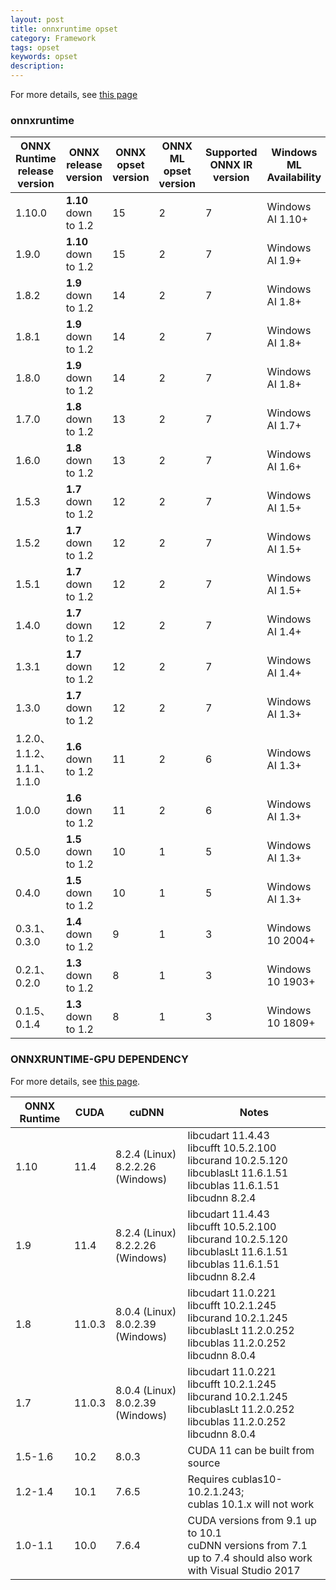 ```yaml
---
layout: post
title: onnxruntime opset
category: Framework
tags: opset
keywords: opset
description:
---
```


For more details, see [this page](https://github.com/microsoft/onnxruntime/blob/master/docs/Versioning.md)

### onnxruntime

| ONNX Runtime release version | ONNX release version | ONNX opset version | ONNX ML opset version | Supported ONNX IR version | Windows ML Availability |
| ---------------------------- | -------------------- | ------------------ | --------------------- | ------------------------- | ----------------------- |
| 1.10.0                       | **1.10** down to 1.2 | 15                 | 2                     | 7                         | Windows AI 1.10+        |
| 1.9.0                        | **1.10** down to 1.2 | 15                 | 2                     | 7                         | Windows AI 1.9+         |
| 1.8.2                        | **1.9** down to 1.2  | 14                 | 2                     | 7                         | Windows AI 1.8+         |
| 1.8.1                        | **1.9** down to 1.2  | 14                 | 2                     | 7                         | Windows AI 1.8+         |
| 1.8.0                        | **1.9** down to 1.2  | 14                 | 2                     | 7                         | Windows AI 1.8+         |
| 1.7.0                        | **1.8** down to 1.2  | 13                 | 2                     | 7                         | Windows AI 1.7+         |
| 1.6.0                        | **1.8** down to 1.2  | 13                 | 2                     | 7                         | Windows AI 1.6+         |
| 1.5.3                        | **1.7** down to 1.2  | 12                 | 2                     | 7                         | Windows AI 1.5+         |
| 1.5.2                        | **1.7** down to 1.2  | 12                 | 2                     | 7                         | Windows AI 1.5+         |
| 1.5.1                        | **1.7** down to 1.2  | 12                 | 2                     | 7                         | Windows AI 1.5+         |
| 1.4.0                        | **1.7** down to 1.2  | 12                 | 2                     | 7                         | Windows AI 1.4+         |
| 1.3.1                        | **1.7** down to 1.2  | 12                 | 2                     | 7                         | Windows AI 1.4+         |
| 1.3.0                        | **1.7** down to 1.2  | 12                 | 2                     | 7                         | Windows AI 1.3+         |
| 1.2.0、1.1.2、1.1.1、1.1.0   | **1.6** down to 1.2  | 11                 | 2                     | 6                         | Windows AI 1.3+         |
| 1.0.0                        | **1.6** down to 1.2  | 11                 | 2                     | 6                         | Windows AI 1.3+         |
| 0.5.0                        | **1.5** down to 1.2  | 10                 | 1                     | 5                         | Windows AI 1.3+         |
| 0.4.0                        | **1.5** down to 1.2  | 10                 | 1                     | 5                         | Windows AI 1.3+         |
| 0.3.1、0.3.0                 | **1.4** down to 1.2  | 9                  | 1                     | 3                         | Windows 10 2004+        |
| 0.2.1、0.2.0                 | **1.3** down to 1.2  | 8                  | 1                     | 3                         | Windows 10 1903+        |
| 0.1.5、0.1.4                 | **1.3** down to 1.2  | 8                  | 1                     | 3                         | Windows 10 1809+        |

### ONNXRUNTIME-GPU DEPENDENCY

For more details, see [this page](https://onnxruntime.ai/docs/execution-providers/CUDA-ExecutionProvider.html).

| ONNX Runtime | CUDA   | cuDNN                                | Notes                                                        |
| ------------ | ------ | ------------------------------------ | ------------------------------------------------------------ |
| 1.10         | 11.4   | 8.2.4 (Linux)<br/>8.2.2.26 (Windows) | libcudart 11.4.43<br/>libcufft 10.5.2.100<br/>libcurand 10.2.5.120<br/>libcublasLt 11.6.1.51<br/>libcublas 11.6.1.51<br/>libcudnn 8.2.4 |
| 1.9          | 11.4   | 8.2.4 (Linux)<br/>8.2.2.26 (Windows) | libcudart 11.4.43<br/>libcufft 10.5.2.100<br/>libcurand 10.2.5.120<br/>libcublasLt 11.6.1.51<br/>libcublas 11.6.1.51<br/>libcudnn 8.2.4 |
| 1.8          | 11.0.3 | 8.0.4 (Linux)<br/>8.0.2.39 (Windows) | libcudart 11.0.221<br/>libcufft 10.2.1.245<br/>libcurand 10.2.1.245<br/>libcublasLt 11.2.0.252<br/>libcublas 11.2.0.252<br/>libcudnn 8.0.4 |
| 1.7          | 11.0.3 | 8.0.4 (Linux)<br/>8.0.2.39 (Windows) | libcudart 11.0.221<br/>libcufft 10.2.1.245<br/>libcurand 10.2.1.245<br/>libcublasLt 11.2.0.252<br/>libcublas 11.2.0.252<br/>libcudnn 8.0.4 |
| 1.5-1.6      | 10.2   | 8.0.3                                | CUDA 11 can be built from source                             |
| 1.2-1.4      | 10.1   | 7.6.5                                | Requires cublas10-10.2.1.243;<br/>cublas 10.1.x will not work |
| 1.0-1.1      | 10.0   | 7.6.4                                | CUDA versions from 9.1  up to 10.1<br/>cuDNN versions from 7.1 up to 7.4  should also work with Visual Studio 2017 |

